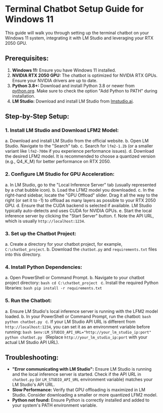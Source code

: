 # Terminal Chatbot Setup Guide for Windows 11

This guide will walk you through setting up the terminal chatbot on your Windows 11 system, integrating it with LM Studio and leveraging your RTX 2050 GPU.

## Prerequisites:
1.  **Windows 11:** Ensure you have Windows 11 installed.
2.  **NVIDIA RTX 2050 GPU:** The chatbot is optimized for NVIDIA RTX GPUs. Ensure your NVIDIA drivers are up to date.
3.  **Python 3.8+:** Download and install Python 3.8 or newer from [python.org](https://www.python.org/downloads/windows/). Make sure to check the option "Add Python to PATH" during installation.
4.  **LM Studio:** Download and install LM Studio from [lmstudio.ai](https://lmstudio.ai/).

## Step-by-Step Setup:

### 1. Install LM Studio and Download LFM2 Model:
   a. Download and install LM Studio from the official website.
   b. Open LM Studio. Navigate to the "Search" tab.
   c. Search for `lfm2-1.2b` (or a smaller variant like `lfm2-700m` if you experience performance issues).
   d. Download the desired LFM2 model. It is recommended to choose a quantized version (e.g., Q4_K_M) for better performance on RTX 2050.

### 2. Configure LM Studio for GPU Acceleration:
   a. In LM Studio, go to the "Local Inference Server" tab (usually represented by a chat bubble icon).
   b. Load the LFM2 model you downloaded.
   c. In the right-hand sidebar, locate the "GPU Offload" slider. Drag it all the way to the right (or set it to -1) to offload as many layers as possible to your RTX 2050 GPU.
   d. Ensure that the CUDA backend is selected if available. LM Studio typically auto-detects and uses CUDA for NVIDIA GPUs.
   e. Start the local inference server by clicking the "Start Server" button.
   f. Note the API URL, which is usually `http://localhost:1234`.

### 3. Set up the Chatbot Project:
   a. Create a directory for your chatbot project, for example, `C:\chatbot_project`.
   b. Download the `chatbot.py` and `requirements.txt` files into this directory.

### 4. Install Python Dependencies:
   a. Open PowerShell or Command Prompt.
   b. Navigate to your chatbot project directory:
      ```bash
      cd C:\chatbot_project
      ```
   c. Install the required Python libraries:
      ```bash
      pip install -r requirements.txt
      ```

### 5. Run the Chatbot:
   a. Ensure LM Studio's local inference server is running with the LFM2 model loaded.
   b. In your PowerShell or Command Prompt, run the chatbot:
      ```bash
      python chatbot.py
      ```
   c. If your LM Studio API URL is different from `http://localhost:1234`, you can set it as an environment variable before running:
      ```bash
      $env:LM_STUDIO_API_URL="http://your_lm_studio_ip:port"
      python chatbot.py
      ```
      (Replace `http://your_lm_studio_ip:port` with your actual LM Studio API URL).

## Troubleshooting:
- **"Error communicating with LM Studio":** Ensure LM Studio is running and the local inference server is started. Check if the API URL in `chatbot.py` (or `LM_STUDIO_API_URL` environment variable) matches your LM Studio's API URL.
- **Slow Performance:** Verify that GPU offloading is maximized in LM Studio. Consider downloading a smaller or more quantized LFM2 model.
- **Python not found:** Ensure Python is correctly installed and added to your system's PATH environment variable.


